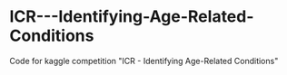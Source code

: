 # ICR---Identifying-Age-Related-Conditions
Code for kaggle competition "ICR - Identifying Age-Related Conditions"
